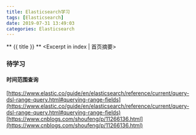 ```yaml
---
title: Elasticsearch学习
tags: [Elasticsearch]
date: 2019-07-31 13:49:03
categories: Elasticsearch
---
```

** {{ title }} ** <Excerpt in index | 首页摘要>


<!-- more -->

 
### 待学习
 
#### 时间范围查询

[https://www.elastic.co/guide/en/elasticsearch/reference/current/query-dsl-range-query.html#querying-range-fields](https://www.elastic.co/guide/en/elasticsearch/reference/current/query-dsl-range-query.html#querying-range-fields)
[https://www.cnblogs.com/shoufeng/p/11266136.html](https://www.cnblogs.com/shoufeng/p/11266136.html)

